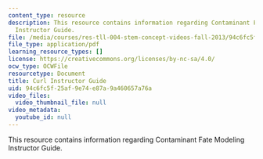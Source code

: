 ```yaml
---
content_type: resource
description: This resource contains information regarding Contaminant Fate Modeling
  Instructor Guide.
file: /media/courses/res-tll-004-stem-concept-videos-fall-2013/94c6fc5f25af9e74e87a9a460657a76a_MITRES_TLL-004F13_Curl_IG.pdf
file_type: application/pdf
learning_resource_types: []
license: https://creativecommons.org/licenses/by-nc-sa/4.0/
ocw_type: OCWFile
resourcetype: Document
title: Curl Instructor Guide
uid: 94c6fc5f-25af-9e74-e87a-9a460657a76a
video_files:
  video_thumbnail_file: null
video_metadata:
  youtube_id: null
---
```

This resource contains information regarding Contaminant Fate Modeling Instructor Guide.